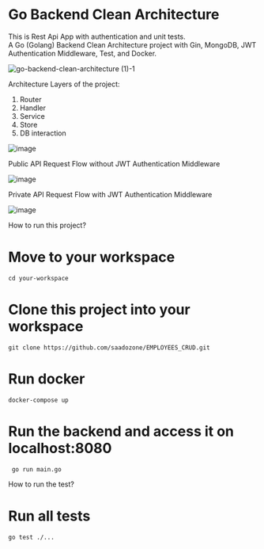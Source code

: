 # Go Backend Clean Architecture 

This is Rest Api App with authentication and unit tests.  
A Go (Golang) Backend Clean Architecture project with Gin, MongoDB, JWT Authentication Middleware, Test, and Docker.

![go-backend-clean-architecture (1)-1](https://github.com/saadozone/EMPLOYEES_CRUD/assets/125872373/a49a1c06-2965-4fce-b67a-698ad556a02b)

Architecture Layers of the project: 
 
1) Router   
2) Handler
3) Service   
4) Store 
5) DB interaction 

![image](https://github.com/saadozone/EMPLOYEES_CRUD/assets/125872373/3bad2ded-a868-43d5-af95-9f6586c37dc0)

Public API Request Flow without JWT Authentication Middleware

![image](https://github.com/saadozone/EMPLOYEES_CRUD/assets/125872373/a2674c2e-3cd9-4b8c-a03a-35aac70a0872)

Private API Request Flow with JWT Authentication Middleware

![image](https://github.com/saadozone/EMPLOYEES_CRUD/assets/125872373/a5cc4085-3037-4f82-883a-e422c9d3680f)

How to run this project?

# Move to your workspace
```cd your-workspace```

# Clone this project into your workspace
```git clone https://github.com/saadozone/EMPLOYEES_CRUD.git```

# Run docker 
```docker-compose up```
# Run the backend and access it on localhost:8080 
``` go run main.go```

How to run the test?
# Run all tests
```go test ./...```


